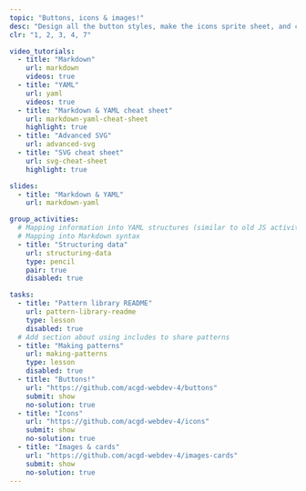 ```yaml
---
topic: "Buttons, icons & images!"
desc: "Design all the button styles, make the icons sprite sheet, and create common patterns for images: captions, cards, containers and more."
clr: "1, 2, 3, 4, 7"

video_tutorials:
  - title: "Markdown"
    url: markdown
    videos: true
  - title: "YAML"
    url: yaml
    videos: true
  - title: "Markdown & YAML cheat sheet"
    url: markdown-yaml-cheat-sheet
    highlight: true
  - title: "Advanced SVG"
    url: advanced-svg
  - title: "SVG cheat sheet"
    url: svg-cheat-sheet
    highlight: true

slides:
  - title: "Markdown & YAML"
    url: markdown-yaml

group_activities:
  # Mapping information into YAML structures (similar to old JS activity)
  # Mapping into Markdown syntax
  - title: "Structuring data"
    url: structuring-data
    type: pencil
    pair: true
    disabled: true

tasks:
  - title: "Pattern library README"
    url: pattern-library-readme
    type: lesson
    disabled: true
  # Add section about using includes to share patterns
  - title: "Making patterns"
    url: making-patterns
    type: lesson
    disabled: true
  - title: "Buttons!"
    url: "https://github.com/acgd-webdev-4/buttons"
    submit: show
    no-solution: true
  - title: "Icons"
    url: "https://github.com/acgd-webdev-4/icons"
    submit: show
    no-solution: true
  - title: "Images & cards"
    url: "https://github.com/acgd-webdev-4/images-cards"
    submit: show
    no-solution: true
---
```

